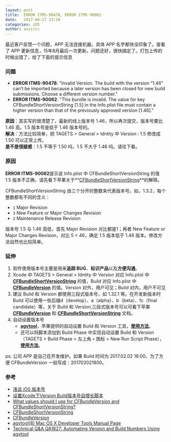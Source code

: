 ```yaml
---
layout: post
title:  ERROR ITMS-90478, ERROR ITMS-90062
date:   2017-04-27 23:10
categories: iOS
author: asvircc
---
```


最近客户反馈一个问题，APP 无法连接机器。具体 APP 名字都快没印象了。查看了 APP 更新信息，15年8月最后一次更新。问题还好，很快搞定了。打包上传的时候出错了，给了下面的提示信息

### 问题

- **ERROR ITMS-90478**: "Invalid Version. The build with the version “1.46” can’t be imported because a later version has been closed for new build submissions. Choose a different version number."<br>
- **ERROR ITMS-90062**: "This bundle is invalid. The value for key CFBundleShortVersionString [1.5] in the Info.plist file must contain a higher version than that of the previously approved version [1.46]."

**原因**：其实写的很清楚了，最新的线上版本号 1.46，所以再次提交，版本号要比 1.46 高。1.5 版本号是低于 1.46 版本号的。<br>
**解决**：方法比较简单，把 TAGETS > General > Idntity 中 Version : 1.5 修改成 1.50 可以正常上传。<br>
**是不是很疑惑**：1.5 不等于 1.50 吗，1.5 不大于 1.46 吗。请往下看。


### 原因

**ERROR ITMS-90062**提示说 Info.plist 中 CFBundleShortVersionString 的值 1.5 版本不正确，请先看下苹果关于**[CFBundleShortVersionString][CFBundleShortVersionString_URL]**的解释。

 CFBundleShortVersionString  由三个分开的整数来代表版本号。如，1.3.2，每个整数都有不同的含义：
- `1` Major Revision
- `3` New Feature or Major Changes Revision
- `2` Maintenance Release Revision

版本号 1.5 与 1.46 高低，首先 Major Revision 对比都是1；再者 New Feature or Major Changes Revision，对比 5 < 46，确定 1.5 版本低于 1.46 版本。修改方法自然也比较简单。


### 延伸
1. 软件使用版本号主要是用来**追踪 BUG**、**标识产品**以及**方便沟通**。
2. Xcode 中 TAGETS > General > Idntity 中 Version 对应 Info.plist 中 **[CFBundleShortVersionString][CFBundleShortVersionString_URL]** 的值，Build 对应 Info.plist 中 **[CFBundleVersion][CFBundleVersion_URL]** 的值。Version 对外，用户可见；Build 对内，用户不可见<br> 
3. 建议 Build 和 Version 都使用三段式版本号，如 1.32.1 等。在开发新版本时 Build 可以使用一些后缀d（develop）、a（alpha）、b（beta）、fc（final candidate）等，关于 Build 和 Version,三段式版本号可以可看下苹果 **[CFBundleVersion][CFBundleVersion_URL]** 和 **[CFBundleShortVersionString][CFBundleShortVersionString_URL]** 文档。
4. 自动设置版本号
	- **[agvtool][agvtool man page]**，苹果提供的自动设置 Build 和 Version 工具，**[使用方法][agvtool使用方法]**。
    - 还可以将脚本添加到 Build Phase 中实现自动设置 Build 和 Version（TAGETS > Build Phase > 左上角 `+` 图标 > New Run Script Phase），**[使用方法][设置Xcode下Version Build版本号自增长脚本]**。

ps: 公司 APP 是自己在开发维护。如果 Build 时间为 2017.02.02 18:00，为了方便 CFBundleVersion 一般写成：201702021800。

### 参考

- [浅谈 iOS 版本号][浅谈 iOS 版本号]
- [设置Xcode下Version Build版本号自增长脚本][设置Xcode下Version Build版本号自增长脚本]
- [What values should I use for CFBundleVersion and CFBundleShortVersionString?][stackoverflow CFBundleVersion and CFBundleShortVersionString]
- [CFBundleShortVersionString][CFBundleShortVersionString_URL]
- [CFBundleVersion][CFBundleVersion_URL]
- [agvtool(8) Mac OS X Developer Tools Manual Page][agvtool man page]
- [Technical Q&A QA1827: Automating Version and Build Numbers Using agvtool][agvtool使用方法]


<!-- URLs -->

[stackoverflow CFBundleVersion and CFBundleShortVersionString]:http://stackoverflow.com/questions/19726988/what-values-should-i-use-for-cfbundleversion-and-cfbundleshortversionstring "What values should I use for CFBundleVersion and CFBundleShortVersionString?"
[CFBundleShortVersionString_URL]:https://developer.apple.com/library/content/documentation/General/Reference/InfoPlistKeyReference/Articles/CoreFoundationKeys.html#//apple_ref/doc/uid/20001431-111349 "CFBundleShortVersionString"
[CFBundleVersion_URL]:https://developer.apple.com/library/content/documentation/General/Reference/InfoPlistKeyReference/Articles/CoreFoundationKeys.html#//apple_ref/doc/uid/20001431-111349 "CFBundleVersion"
[agvtool man page]:https://developer.apple.com/legacy/library/documentation/Darwin/Reference/ManPages/man1/agvtool.1.html "agvtool(8) Mac OS X Developer Tools Manual Page"
[agvtool使用方法]:https://developer.apple.com/library/content/qa/qa1827/_index.html "Technical Q&A QA1827: Automating Version and Build Numbers Using agvtool"
[浅谈 iOS 版本号]:https://segmentfault.com/a/1190000002423661 "浅谈 iOS 版本号"
[设置Xcode下Version Build版本号自增长脚本]:http://www.jianshu.com/p/5c98023ac440 "设置Xcode下Version Build版本号自增长脚本"


